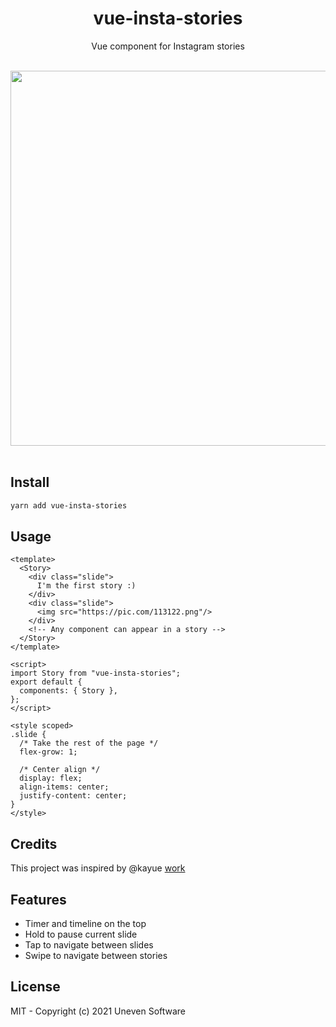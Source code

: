 <h1 align="center">vue-insta-stories</h1>

<p align="center">
  Vue component for Instagram stories
</p>

<br/>
<img height="600" src="https://i.imgur.com/gyX0XFw.png"/>
<br/>
<br/>

## Install
```bash
yarn add vue-insta-stories 
```

## Usage
```vue
<template>
  <Story>
    <div class="slide">
      I'm the first story :)
    </div>
    <div class="slide">
      <img src="https://pic.com/113122.png"/>
    </div>
    <!-- Any component can appear in a story -->
  </Story>
</template>

<script>
import Story from "vue-insta-stories";
export default {
  components: { Story },
};
</script>

<style scoped>
.slide {
  /* Take the rest of the page */
  flex-grow: 1;

  /* Center align */
  display: flex;
  align-items: center;
  justify-content: center;
}
</style>
```

## Credits
This project was inspired by @kayue [work](https://github.com/kayue/vue-story-example)

## Features
- Timer and timeline on the top
- Hold to pause current slide
- Tap to navigate between slides
- Swipe to navigate between stories

## License
MIT - Copyright (c) 2021 Uneven Software

